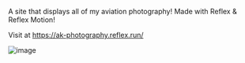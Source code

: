 
A site that displays all of my aviation photography! 
Made with Reflex & Reflex Motion!

Visit at https://ak-photography.reflex.run/

![image](https://github.com/user-attachments/assets/838df28e-d67a-49b1-a6a1-fdc1593e2199)
